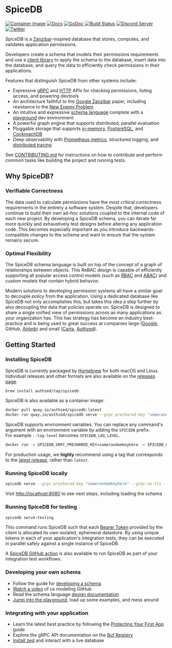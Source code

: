 # SpiceDB

[![Container Image](https://img.shields.io/github/v/release/authzed/spicedb?color=%232496ED&label=container&logo=docker "Container Image")](https://quay.io/repository/authzed/spicedb?tab=tags)
[![Docs](https://img.shields.io/badge/docs-authzed.com-%234B4B6C "Authzed Documentation")](https://docs.authzed.com)
[![GoDoc](https://godoc.org/github.com/authzed/spicedb?status.svg "Go documentation")](https://godoc.org/github.com/authzed/spicedb)
[![Build Status](https://github.com/authzed/spicedb/workflows/Build%20&%20Test/badge.svg "GitHub Actions")](https://github.com/authzed/spicedb/actions)
[![Discord Server](https://img.shields.io/discord/844600078504951838?color=7289da&logo=discord "Discord Server")](https://discord.gg/jTysUaxXzM)
[![Twitter](https://img.shields.io/twitter/follow/authzed?color=%23179CF0&logo=twitter&style=flat-square "@authzed on Twitter")](https://twitter.com/authzed)

SpiceDB is a [Zanzibar]-inspired database that stores, computes, and validates application permissions.

Developers create a schema that models their permissions requirements and use a [client library] to apply the schema to the database, insert data into the database, and query the data to efficiently check permissions in their applications.

Features that distinguish SpiceDB from other systems include:

- Expressive [gRPC] and [HTTP] APIs for checking permissions, listing access, and powering devtools
- An architecture faithful to the [Google Zanzibar] paper, including resistance to the [New Enemy Problem]
- An intuitive and expressive [schema language] complete with a [playground] dev environment
- A powerful graph engine that supports distributed, parallel evaluation
- Pluggable storage that supports [in-memory], [PostgreSQL], and [CockroachDB]
- Deep observability with [Prometheus metrics], structured logging, and [distributed tracing]

See [CONTRIBUTING.md] for instructions on how to contribute and perform common tasks like building the project and running tests.

[client library]: https://docs.authzed.com/reference/api#client-libraries
[gRPC]: https://buf.build/authzed/api
[HTTP]: https://petstore.swagger.io/?url=https://raw.githubusercontent.com/authzed/authzed-go/main/proto/apidocs.swagger.json
[Zanzibar]: https://authzed.com/blog/what-is-zanzibar/
[Google Zanzibar]: https://authzed.com/blog/what-is-zanzibar/
[New Enemy Problem]: https://authzed.com/blog/new-enemies/
[schema language]: https://docs.authzed.com/guides/schema
[playground]: https://play.authzed.com
[in-memory]: https://github.com/hashicorp/go-memdb
[PostgreSQL]: https://www.postgresql.org
[CockroachDB]: https://github.com/cockroachdb/cockroach
[Prometheus metrics]: https://prometheus.io
[distributed tracing]: https://opentelemetry.io
[CONTRIBUTING.md]: CONTRIBUTING.md

## Why SpiceDB?

### Verifiable Correctness

The data used to calculate permissions have the most critical correctness requirements in the entirety a software system.
Despite that, developers continue to build their own ad-hoc solutions coupled to the internal code of each new project.
By developing a SpiceDB schema, you can iterate far more quickly and exhaustively test designs before altering any application code.
This becomes especially important as you introduce backwards-compatible changes to the schema and want to ensure that the system remains secure.

### Optimal Flexibility

The SpiceDB schema language is built on top of the concept of a graph of relationships between objects.
This ReBAC design is capable of efficiently supporting all popular access control models (such as [RBAC] and [ABAC]) and custom models that contain hybrid behavior.

Modern solutions to developing permission systems all have a similar goal: to decouple _policy_ from the application.
Using a dedicated database like SpiceDB not only accomplishes this, but takes this idea a step further by also decoupling the data that policies operate on.
SpiceDB is designed to share a single unified view of permissions across as many applications as your organization has.
This has strategy has become an industry best-practice and is being used to great success at companies large ([Google], GitHub, [Airbnb]) and small ([Carta], [Authzed]).

[RBAC]: https://docs.authzed.com/concepts/authz#what-is-rbac
[ABAC]: https://docs.authzed.com/concepts/authz#what-is-abac
[Google]: https://research.google/pubs/pub48190/
[Airbnb]: https://medium.com/airbnb-engineering/himeji-a-scalable-centralized-system-for-authorization-at-airbnb-341664924574
[Carta]: https://medium.com/building-carta/authz-cartas-highly-scalable-permissions-system-782a7f2c840f
[Authzed]: https://authzed.com

## Getting Started

### Installing SpiceDB

SpiceDB is currently packaged by [Homebrew] for both macOS and Linux.
Individual releases and other formats are also available on the [releases page].

[Homebrew]: https://brew.sh
[releases page]: https://github.com/authzed/spicedb/releases

```sh
brew install authzed/tap/spicedb
```

SpiceDB is also available as a container image:

```sh
docker pull quay.io/authzed/spicedb:latest
docker run quay.io/authzed/spicedb serve --grpc-preshared-key "somerandomkeyhere" --grpc-no-tls --http-no-tls
```

SpiceDB supports environment variables. You can replace any command's argument with an environment variable by adding the `SPICEDB` prefix.  
For example `--log-level` becomes `SPICEDB_LOG_LEVEL`.

```sh
docker run -e SPICEDB_GRPC_PRESHARED_KEY=somerandomkeyhere -e SPICEDB_GRPC_NO_TLS=1 -e SPICEDB_HTTP_NO_TLS=1 quay.io/authzed/spicedb serve
```

For production usage, we **highly** recommend using a tag that corresponds to the [latest release], rather than `latest`.

[latest release]: https://github.com/authzed/spicedb/releases

### Running SpiceDB locally

```sh
spicedb serve --grpc-preshared-key "somerandomkeyhere" --grpc-no-tls --http-no-tls
```

Visit [http://localhost:8080](http://localhost:8080) to see next steps, including loading the schema

### Running SpiceDB for testing

```sh
spicedb serve-testing
```

This command runs SpiceDB such that each [Bearer Token] provided by the client is allocated its own isolated, ephemeral datastore.
By using unique tokens in each of your application's integration tests, they can be executed in parallel safely against a single instance of SpiceDB.

A [SpiceDB GitHub action] is also available to run SpiceDB as part of your integration test workflows.

[Bearer Token]: https://docs.authzed.com/concepts/terminology/#api-token
[SpiceDB GitHub action]: https://github.com/authzed/action-spicedb

### Developing your own schema

- Follow the guide for [developing a schema]
- [Watch a video] of us modeling GitHub
- Read the schema language [design documentation]
- [Jump into the playground], load up some examples, and mess around

[developing a schema]: https://docs.authzed.com/guides/schema
[Watch a video]: https://www.youtube.com/watch?v=x3-B9-ICj0w
[design documentation]: https://docs.authzed.com/reference/schema-lang
[Jump into the playground]: https://play.authzed.com

### Integrating with your application

- Learn the latest best practice by following the [Protecting Your First App] guide
- Explore the gRPC API documentation on the [Buf Registry]
- [Install zed] and interact with a live database

[Protecting Your First App]: https://docs.authzed.com/guides/first-app
[Buf Registry]: https://buf.build/authzed/api/docs
[Install zed]: https://github.com/authzed/zed

